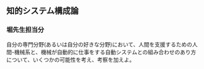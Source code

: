 ## 知的システム構成論

### 堀先生担当分
自分の専門分野(あるいは自分の好きな分野)において、人間を支援するための人間-機械系と、機械が自動的に仕事をする自動システムとの組み合わせのあり方について、いくつかの可能性を考え、考察を加えよ。
